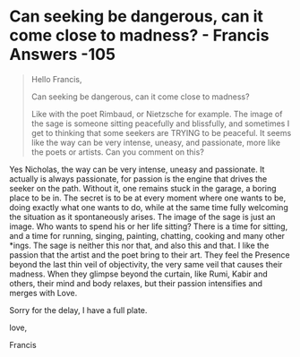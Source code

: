 # Can seeking be dangerous, can it come close to madness? - Francis Answers -105

>Hello Francis,
>
>Can seeking be dangerous, can it come close to madness?
>
>Like with the poet Rimbaud, or Nietzsche for example. The image of the sage is someone sitting peacefully and blissfully, and sometimes I get to thinking that some seekers are TRYING to be peaceful. It seems like the way can be very intense, uneasy, and passionate, more like the poets or artists. Can you comment on this?

Yes Nicholas, the way can be very intense, uneasy and passionate. It actually is always passionate, for passion is the engine that drives the seeker on the path. Without it, one remains stuck in the garage, a boring place to be in. The secret is to be at every moment where one wants to be, doing exactly what one wants to do, while at the same time fully welcoming the situation as it spontaneously arises. The image of the sage is just an image. Who wants to spend his or her life sitting? There is a time for sitting, and a time for running, singing, painting, chatting, cooking and many other *ings. The sage is neither this nor that, and also this and that. I like the passion that the artist and the poet bring to their art. They feel the Presence beyond the last thin veil of objectivity, the very same veil that causes their madness. When they glimpse beyond the curtain, like Rumi, Kabir and others, their mind and body relaxes, but their passion intensifies and merges with Love.

Sorry for the delay, I have a full plate.

love,

Francis

